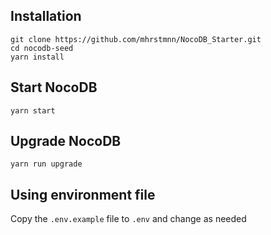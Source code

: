 ## Installation

```shell
git clone https://github.com/mhrstmnn/NocoDB_Starter.git
cd nocodb-seed
yarn install
```

## Start NocoDB

```shell
yarn start
```

## Upgrade NocoDB

```shell
yarn run upgrade
```

## Using environment file

Copy the `.env.example` file to `.env` and change as needed
